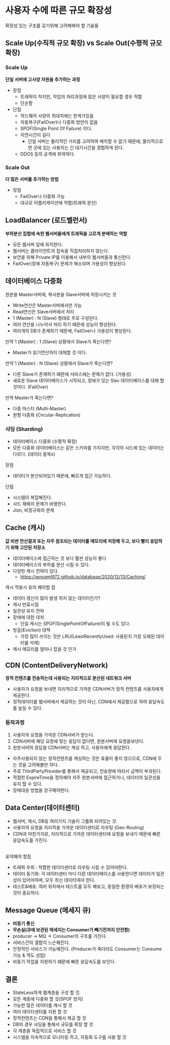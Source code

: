 # 사용자 수에 따른 규모 확장성
확장성 있는 구조를 갖기위해 고려해봐야 할 기술들 

## Scale Up(수직적 규모 확장) vs Scale Out(수평적 규모 확장)

### Scale Up
**단일 서버에 고사양 자원을 추가하는 과정**
- 장점
  - 트래픽이 적지만, 작업의 처리과정에 많은 사양이 필요할 경우 적합
  - 단순함
- 단점
  - 하드웨어 사양의 최대치에는 한계가있음
  - 자동복구(FailOver)나 다중화 방안이 없음
  - SPOF(Single Point Of Failure) 이다.
  - 지연시간이 길다
    - 단일 서버는 물리적인 거리를 고려하여 배치할 수 없기 때문에, 물리적으로 먼 곳에 있는 사용자는 긴 대기시간을 경험하게 된다.
  - DDOS 등의 공격에 취약하다.
  
### Scale Out
**더 많은 서버를 추가하는 방법**
- 장점
  - FailOver나 다중화 가능
  - 대규모 어플리케이션에 적합(트래픽 분산) 

## LoadBalancer (로드벨런서)
**부하분산 집합에 속한 웹서버들에게 트래픽을 고르게 분배하는 역할**

- 모든 웹서버 앞에 위치한다.
- 웹서버는 클라이언트의 접속을 직접처리하지 않는다.
- 보안을 위해 Private IP를 이용해서 내부의 웹서버들과 통신한다.
- FailOver(장애 자동복구) 문제가 해소되며 가용성이 향상된다.

## 데이터베이스 다중화
원본을 Master서버에, 복사본을 Slave서버에 저장시키는 것

- Write연산은 Master서버에서만 가능
- Read연산은 Slave서버에서 처리
- 1 (Master) : N (Slave) 형태로 주로 구성된다.
- 여러 연산을 나누어서 처리 하기 때문에 성능이 향상된다.
- 여러개의 DB가 존재하기 때문에, FailOver나 가용성이 향상된다.

만약 1 (Master) : 1 (Slave) 상황에서 Slave가 죽는다면?
- Master가 읽기연산까지 대체할 것 이다.

만약 1 (Master) : N (Slave) 상황에서 Slave가 죽는다면?
- 다른 Slave가 존재하기 떄문에 서비스에는 문제가 없다. (가용성)
- 새로운 Slave 데이터베이스가 시작되고, 장애가 있는 Slav 데이터베이스를 대체 할 것이다. (FailOver)

만약 Master가 죽는다면?
- 다중 마스터 (Multi-Master)
- 원형 다중화 (Circular-Replication)

### 샤딩 (Sharding)
- 데이터베이스 다중화 (수평적 확장)   
- 모든 다중화 데이터베이스는 같은 스키마를 가지지만, 각각의 샤드에 있는 데이터는 다르다. (데이터 중복x)

장점 
- 데이터가 분산되어있기 때문에, 빠르게 접근 가능하다.

단점 
- 시스템이 복잡해진다.
- 샤드 재배치 문제가 바랭한다.
- Join, 비정규화의 문제

## Cache (캐시)
**값 비싼 연산결과 또는 자주 참조되는 데이터를 메모리에 저장해 두고, 보다 빨리 응답하기 위해 고안된 저장소**

- 데이터베이스에 접근하는 것 보다 훨씬 성능이 좋다
- 데이터베이스의 부하를 분산 시킬 수 있다.
- 다양한 캐시 전략이 있다.
  - https://wnsgml972.github.io/database/2020/12/13/Caching/
  
캐시 적용시 유의 해야할 점
  - 데이터 갱신이 많이 발생 하지 않는 데이터인가?
  - 캐시 만료시점
  - 일관성 유지 전략
  - 장애에 대한 대처
    - 단일 캐시는 SPOF(SinglePointOfFailure)이 될 수도 있다. 
  - 방출(Eviction) 대책
    - 가장 많이 쓰이는 것은 LRU(LeastRecentlyUsed: 사용된지 가장 오래된 데이터를 삭제) 
  - 캐시 메모리를 얼마나 잡을 것 인가

## CDN (ContentDeliveryNetwork)
**정적 컨텐츠를 전송하는데 사용되는 지리적으로 분산된 네트워크 서버**<br>
- 사용자가 요청을 보내면 지리적으로 가까운 CDN서버가 정적 컨텐츠를 사용자에게 제공한다.
- 정적데이터를 웹서버에서 제공하는 것이 아닌, CDN에서 제공함으로 하여 응답속도를 높일 수 있다.

### 동작과정
1. 사용자의 요청을 가까운 CDN서버가 받는다.
2. CDN서버에 해당 요청에 맞는 응답이 없다면, 원본서버에 요청을보낸다.
3. 원본서버의 응답을 CDN서버는 캐싱 하고, 사용자에게 응답한다.

- 자주사용되지 않는 정적컨텐츠를 캐싱하는 것은 효율이 좋지 않으므로, CDN에 두는 것을 고려해볼만 하다.
- 주로 ThirdPartyProvider를 통해서 제공되고, 전송량에 따라서 금액이 부과된다.
- 적절한 ExpireTime을 정의해야 자주 원본서버에 접근하거나, 데이터의 일관성을 유지 할 수 있다.
- 장애대응 방법을 강구해야한다.

##  Data Center(데이터센터)
- 웹서버, 캐시, DB등 여러가지 기술이 그룹화 되어있는 것.
- 사용자의 요청을 지리적을 가까운 데이터센터로 라우팅 (Geo-Routing)<br>
- CDN과 마찬가지로, 지리적으로 가까운 데이터센터에 요청을 보내기 때문에 빠른 응답속도를 가진다.<br><br>


유의해야 할점
- 트래픽 우회 : 적합한 데이터센터로 라우팅 시킬 수 있어야한다.
- 데이터 동기화: 각 데이터센터 마다 다른 데이터베이스를 사용한다면 데이터가 일관성이 있어야하며, 모두 최신 데이터여야 한다.
- 테스트&배포: 여러 위치에서 테스트를 모두 해보고, 동일한 환경의 배포가 보장되는 것이 중요하다.

## Message Queue (메세지 큐)
- **비동기 통신**
- **무손실(큐에 보관된 메세지는 Consumer가 빼기전까지 안전함)**     
- producer -> MQ -> Consumer의 구조를 가진다.
- 서비스간의 결합이 느슨해진다.
- 안정적인 서비스가 가능해진다. (Producer가 죽더라도 Consumer는 Consume가능 & 역도 성립)
- 비동기 작업을 지원하기 떄문에 빠른 응답속도를 보인다.


## 결론
- StateLess하게 웹계층을 구성 할 것.
- 모든 계층에 다중화 할 것(SPOF 방지)
- 가능한 많은 데이터를 캐시 할 것
- 여러 데이터센터를 지원 할 것
- 정적컨텐츠는 CDN을 통해서 제공 할 것
- DB의 경우 샤딩을 통해서 규모를 확장 할 것
- 각 계층을 독립적으로 서비스 할 것
- 시스템을 지속적으로 모니터링 하고, 자동화 도구를 사용 할 것
